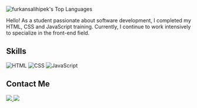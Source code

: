 ![furkansalihipek's Top Languages](https://github-readme-stats.vercel.app/api/top-langs/?username=furkansalihipek&theme=vue&show_icons=true&hide_border=false&layout=compact)

Hello! As a student passionate about software development, I completed my HTML, CSS and JavaScript training. Currently, I continue to work intensively to specialize in the front-end field.

## Skills

![HTML](https://img.shields.io/badge/-HTML-ff4500?style=for-the-badge&logo=html5&logoColor=white)
![CSS](https://img.shields.io/badge/-CSS-000?style=for-the-badge&logo=css3&logoColor=blue)
![JavaScript](https://img.shields.io/badge/-JavaScript-000?style=for-the-badge&logo=javascript&logoColor=yellow)

## Contact Me

<div>
<a href="https://www.linkedin.com/in/furkansalihipek/" target="_blank">
    <img src="https://img.shields.io/badge/linkedin-%23000000.svg?&style=for-the-badge&logo=linkedin&logoColor=white"/>
</a>
<a href="mailto:furkan@ipek.dev">
    <img src="https://img.shields.io/badge/mail-%23000000.svg?&style=for-the-badge&logo=gmail&logoColor=white"/>
</a>
</div>

